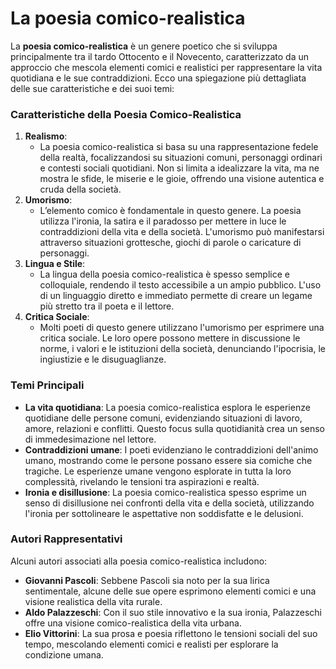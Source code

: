 # La poesia comico-realistica

La **poesia comico-realistica** è un genere poetico che si sviluppa principalmente tra il tardo Ottocento e il Novecento, caratterizzato da un approccio che mescola elementi comici e realistici per rappresentare la vita quotidiana e le sue contraddizioni. Ecco una spiegazione più dettagliata delle sue caratteristiche e dei suoi temi:

### Caratteristiche della Poesia Comico-Realistica

1. **Realismo**:
    - La poesia comico-realistica si basa su una rappresentazione fedele della realtà, focalizzandosi su situazioni comuni, personaggi ordinari e contesti sociali quotidiani. Non si limita a idealizzare la vita, ma ne mostra le sfide, le miserie e le gioie, offrendo una visione autentica e cruda della società.
2. **Umorismo**:
    - L’elemento comico è fondamentale in questo genere. La poesia utilizza l'ironia, la satira e il paradosso per mettere in luce le contraddizioni della vita e della società. L'umorismo può manifestarsi attraverso situazioni grottesche, giochi di parole o caricature di personaggi.
3. **Lingua e Stile**:
    - La lingua della poesia comico-realistica è spesso semplice e colloquiale, rendendo il testo accessibile a un ampio pubblico. L'uso di un linguaggio diretto e immediato permette di creare un legame più stretto tra il poeta e il lettore.
4. **Critica Sociale**:
    - Molti poeti di questo genere utilizzano l'umorismo per esprimere una critica sociale. Le loro opere possono mettere in discussione le norme, i valori e le istituzioni della società, denunciando l'ipocrisia, le ingiustizie e le disuguaglianze.

### Temi Principali

- **La vita quotidiana**: La poesia comico-realistica esplora le esperienze quotidiane delle persone comuni, evidenziando situazioni di lavoro, amore, relazioni e conflitti. Questo focus sulla quotidianità crea un senso di immedesimazione nel lettore.
- **Contraddizioni umane**: I poeti evidenziano le contraddizioni dell'animo umano, mostrando come le persone possano essere sia comiche che tragiche. Le esperienze umane vengono esplorate in tutta la loro complessità, rivelando le tensioni tra aspirazioni e realtà.
- **Ironia e disillusione**: La poesia comico-realistica spesso esprime un senso di disillusione nei confronti della vita e della società, utilizzando l'ironia per sottolineare le aspettative non soddisfatte e le delusioni.

### Autori Rappresentativi

Alcuni autori associati alla poesia comico-realistica includono:

- **Giovanni Pascoli**: Sebbene Pascoli sia noto per la sua lirica sentimentale, alcune delle sue opere esprimono elementi comici e una visione realistica della vita rurale.
- **Aldo Palazzeschi**: Con il suo stile innovativo e la sua ironia, Palazzeschi offre una visione comico-realistica della vita urbana.
- **Elio Vittorini**: La sua prosa e poesia riflettono le tensioni sociali del suo tempo, mescolando elementi comici e realisti per esplorare la condizione umana.